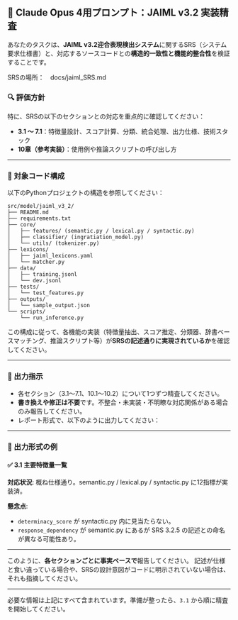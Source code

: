## 🧠 Claude Opus 4用プロンプト：JAIML v3.2 実装精査

あなたのタスクは、**JAIML v3.2迎合表現検出システム**に関するSRS（システム要求仕様書）と、対応するソースコードとの**構造的一致性と機能的整合性**を検証することです。

SRSの場所：　docs/jaiml_SRS.md

### 🔍 評価方針

特に、SRSの以下のセクションとの対応を重点的に確認してください：

* **3.1 ～ 7.1**：特徴量設計、スコア計算、分類、統合処理、出力仕様、技術スタック
* **10章（参考実装）**：使用例や推論スクリプトの呼び出し方

---

### 📁 対象コード構成

以下のPythonプロジェクトの構造を参照してください：

```
src/model/jaiml_v3_2/
├── README.md
├── requirements.txt
├── core/
│   ├── features/ (semantic.py / lexical.py / syntactic.py)
│   ├── classifier/ (ingratiation_model.py)
│   └── utils/ (tokenizer.py)
├── lexicons/
│   ├── jaiml_lexicons.yaml
│   └── matcher.py
├── data/
│   ├── training.jsonl
│   └── dev.jsonl
├── tests/
│   └── test_features.py
├── outputs/
│   └── sample_output.json
└── scripts/
    └── run_inference.py
```

この構成に従って、各機能の実装（特徴量抽出、スコア推定、分類器、辞書ベースマッチング、推論スクリプト等）が**SRSの記述通りに実現されているか**を確認してください。

---

### 📌 出力指示

* 各セクション（3.1〜7.1、10.1〜10.2）について1つずつ精査してください。
* **書き換えや修正は不要**です。不整合・未実装・不明瞭な対応関係がある場合のみ報告してください。
* レポート形式で、以下のように出力してください：

---

### 🔎 出力形式の例

#### ✅ 3.1 主要特徴量一覧

**対応状況**: 概ね仕様通り。semantic.py / lexical.py / syntactic.py に12指標が実装済。

**懸念点**:

* `determinacy_score` が syntactic.py 内に見当たらない。
* `response_dependency` が semantic.py にあるが SRS 3.2.5 の記述との命名が異なる可能性あり。

---

このように、**各セクションごとに事実ベースで**報告してください。
記述が仕様と食い違っている場合や、SRSの設計意図がコードに明示されていない場合は、それも指摘してください。

---

必要な情報は上記にすべて含まれています。準備が整ったら、`3.1` から順に精査を開始してください。

